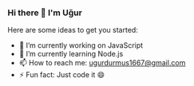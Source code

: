 ### Hi there 👋 I'm Uğur

Here are some ideas to get you started:

- 🔭 I’m currently working on JavaScript
- 🌱 I’m currently learning Node.js
- 📫 How to reach me: ugurdurmus1667@gmail.com
- ⚡ Fun fact: Just code it 😄



